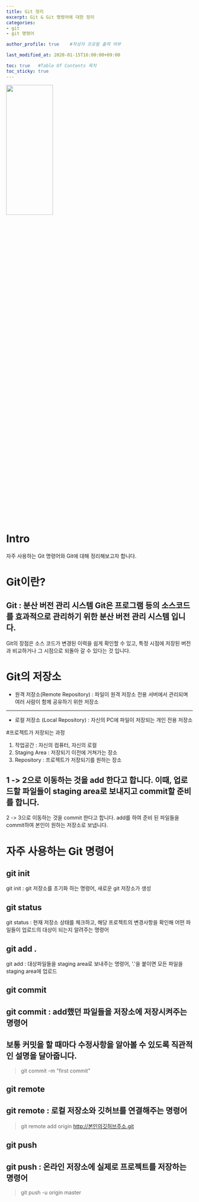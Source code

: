 ```yaml
---
title: Git 정리
excerpt: Git & Git 명령어에 대한 정리
categories:
- git
- git 명령어

author_profile: true    #작성자 프로필 출력 여부

last_modified_at: 2020-01-15T16:00:00+09:00

toc: true   #Table Of Contents 목차 
toc_sticky: true
---
```


<img src= "/assets/img/github.jpg" width="50%" height="30%"></img>

# Intro
자주 사용하는 Git 명령어와 Git에 대해 정리해보고자 합니다.

# Git이란?
Git : 분산 버전 관리 시스템
Git은 프로그램 등의 소스코드를 효과적으로 관리하기 위한 분산 버전 관리 시스템 입니다.
---
Git의 장점은 소스 코드가 변경된 이력을 쉽게 확인할 수 있고, 특정 시점에 저장된 버전과 비교하거나 그 시점으로 되돌아 갈 수 있다는 것 입니다.  

# Git의 저장소
- 원격 저장소(Remote Repository) : 파일이 원격 저장소 전용 서버에서 관리되며 여러 사람이 함께 공유하기 위한 저장소
---
- 로컬 저장소 (Local Repository) : 자신의 PC에 파일이 저장되는 개인 전용 저장소

#프로젝트가 저장되는 과정
1. 작업공간 : 자신의 컴퓨터, 자신의 로컬
2. Staging Area : 저장되기 이전에 거쳐가는 장소
3. Repository : 프로젝트가 저장되기를 원하는 장소

1 -> 2으로 이동하는 것을 add 한다고 합니다. 이때, 업로드할 파일들이 staging area로 보내지고 commit할 준비를 합니다.
---
2 -> 3으로 이동하는 것을 commit 한다고 합니다. add를 하여 준비 된 파일들을 commit하여 본인이 원하는 저장소로 보냅니다.  


# 자주 사용하는 Git 명령어
## git init
git init : git 저장소를 초기화 하는 명령어, 새로운 git 저장소가 생성

## git status
git status : 현재 저장소 상태를 체크하고, 해당 프로젝트의 변경사항을 확인해 어떤 파일들이 업로드의 대상이 되는지 알려주는 명령어

## git add .
git add : 대상파일들을 staging area로 보내주는 명령어, '.'을 붙이면 모든 파일을 staging area에 업로드

## git commit
git commit : add했던 파일들을 저장소에 저장시켜주는 명령어
---
보통 커밋을 할 때마다 수정사항을 알아볼 수 있도록 직관적인 설명을 달아줍니다.
---
> git commit -m "first commit"

## git remote
git remote : 로컬 저장소와 깃허브를 연결해주는 명령어
---
> git remote add origin http://본인의깃허브주소.git

## git push
git push : 온라인 저장소에 실제로 프로젝트를 저장하는 명령어 
---
> git push -u origin master